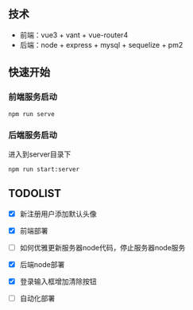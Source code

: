 ## 技术
- 前端：vue3 + vant + vue-router4
- 后端：node + express + mysql + sequelize + pm2

## 快速开始
### 前端服务启动
```
npm run serve
```
### 后端服务启动
进入到server目录下

```
npm run start:server
```
## TODOLIST
- [x] 新注册用户添加默认头像
- [x] 前端部署
- [ ] 如何优雅更新服务器node代码，停止服务器node服务
- [x] 后端node部署
- [x] 登录输入框增加清除按钮
- [ ] 自动化部署



